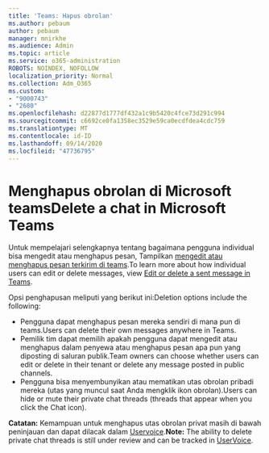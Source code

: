 ```yaml
---
title: 'Teams: Hapus obrolan'
ms.author: pebaum
author: pebaum
manager: mnirkhe
ms.audience: Admin
ms.topic: article
ms.service: o365-administration
ROBOTS: NOINDEX, NOFOLLOW
localization_priority: Normal
ms.collection: Adm_O365
ms.custom:
- "9000743"
- "2680"
ms.openlocfilehash: d22877d1777df432a1c9b5420c4fce73d291c994
ms.sourcegitcommit: c6692ce0fa1358ec3529e59ca0ecdfdea4cdc759
ms.translationtype: MT
ms.contentlocale: id-ID
ms.lasthandoff: 09/14/2020
ms.locfileid: "47736795"
---
```

# <a name="delete-a-chat-in-microsoft-teams"></a><span data-ttu-id="6acbf-102">Menghapus obrolan di Microsoft teams</span><span class="sxs-lookup"><span data-stu-id="6acbf-102">Delete a chat in Microsoft Teams</span></span>

<span data-ttu-id="6acbf-103">Untuk mempelajari selengkapnya tentang bagaimana pengguna individual bisa mengedit atau menghapus pesan, Tampilkan [mengedit atau menghapus pesan terkirim di teams](https://support.office.com/article/5f1fe604-a900-4a07-b8b7-8cf70ed6b263).</span><span class="sxs-lookup"><span data-stu-id="6acbf-103">To learn more about how individual users can edit or delete messages, view [Edit or delete a sent message in Teams](https://support.office.com/article/5f1fe604-a900-4a07-b8b7-8cf70ed6b263).</span></span> 

<span data-ttu-id="6acbf-104">Opsi penghapusan meliputi yang berikut ini:</span><span class="sxs-lookup"><span data-stu-id="6acbf-104">Deletion options include the following:</span></span>

- <span data-ttu-id="6acbf-105">Pengguna dapat menghapus pesan mereka sendiri di mana pun di teams.</span><span class="sxs-lookup"><span data-stu-id="6acbf-105">Users can delete their own messages anywhere in Teams.</span></span>
- <span data-ttu-id="6acbf-106">Pemilik tim dapat memilih apakah pengguna dapat mengedit atau menghapus dalam penyewa atau menghapus pesan apa pun yang diposting di saluran publik.</span><span class="sxs-lookup"><span data-stu-id="6acbf-106">Team owners can choose whether users can edit or delete in their tenant or delete any message posted in public channels.</span></span>
- <span data-ttu-id="6acbf-107">Pengguna bisa menyembunyikan atau mematikan utas obrolan pribadi mereka (utas yang muncul saat Anda mengklik ikon obrolan).</span><span class="sxs-lookup"><span data-stu-id="6acbf-107">Users can hide or mute their private chat threads (threads that appear when you click the Chat icon).</span></span>

<span data-ttu-id="6acbf-108">**Catatan:** Kemampuan untuk menghapus utas obrolan privat masih di bawah peninjauan dan dapat dilacak dalam [Uservoice](https://microsoftteams.uservoice.com/forums/555103-public/suggestions/33535006-delete-private-chat-threads).</span><span class="sxs-lookup"><span data-stu-id="6acbf-108">**Note:** The ability to delete private chat threads is still under review and can be tracked in [UserVoice](https://microsoftteams.uservoice.com/forums/555103-public/suggestions/33535006-delete-private-chat-threads).</span></span> 